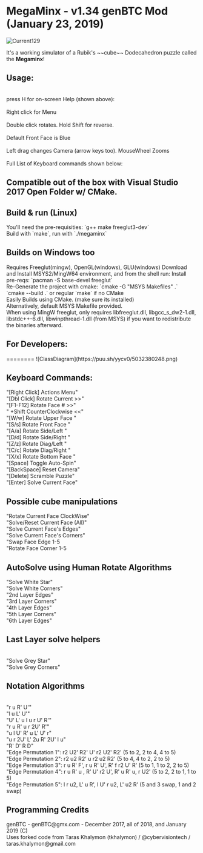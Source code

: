MegaMinx - v1.34 genBTC Mod (January 23, 2019)
========
![Current129](https://puu.sh/yyfd7/525320ef95.png)
<p>It's a working simulator of a Rubik's ~~cube~~ Dodecahedron puzzle called the <b>Megaminx</b>!<br />
<h2>Usage:</h2>
<br>press H for on-screen Help (shown above): </br>
<br>Right click for Menu</br>
<br>Double click rotates. Hold Shift for reverse.</br>
<br>Default Front Face is Blue</br>
<br>Left drag changes Camera (arrow keys too). MouseWheel Zooms</br>
<br>Full List of Keyboard commands shown below:</br>
<h2>Compatible out of the box with Visual Studio 2017 Open Folder w/ CMake.</h2>
<h2>Build & run (Linux)</h2>
You'll need the pre-requisities: `g++ make freeglut3-dev`<br />
Build with `make`, run with `./megaminx`
<h2>Builds on Windows too</h2>
Requires Freeglut(mingw), OpenGL(windows), GLU(windows)
Download and Install MSYS2/MingW64 environment, and from the shell run: 
Install pre-reqs: `pacman -S base-devel freeglut`<br />
Re-Generate the project with cmake: `cmake -G "MSYS Makefiles" .` <br />
`cmake --build .` or regular `make` if no CMake<br />
Easily Builds using CMake. (make sure its installed) <br />
Alternatively, default MSYS Makefile provided. <br />
When using MingW freeglut, only requires libfreeglut.dll, libgcc_s_dw2-1.dll, libstdc++-6.dll, libwinpthread-1.dll (from MSYS) if you want to redistribute the binaries afterward.<br />
<h2>For Developers:</h2>
========
![ClassDiagram](https://puu.sh/yycv0/5032380248.png)
<p>
<h2>Keyboard Commands:</h2>
"[Right Click]  Actions Menu"<br>
"[Dbl Click]  Rotate Current >>"<br>
"[F1-F12]     Rotate Face #  >>"<br>
"  +Shift  CounterClockwise <<"<br>
"[W/w]  Rotate Upper Face </>"<br>
"[S/s]  Rotate Front Face </>"<br>
"[A/a]  Rotate Side/Left  </>"<br>
"[D/d]  Rotate Side/Right </>"<br>
"[Z/z]  Rotate Diag/Left  </>"<br>
"[C/c]  Rotate Diag/Right </>"<br>
"[X/x]  Rotate Bottom Face </>"<br>
"[Space]  Toggle Auto-Spin"<br>
"[BackSpace]  Reset Camera"<br>
"[Delete]  Scramble Puzzle"<br>
"[Enter] Solve Current Face"<br>
<p>
<h2>Possible cube manipulations</h2>
"Rotate Current Face ClockWise"<br>
"Solve/Reset Current Face (All)"<br>
"Solve Current Face's Edges"<br>
"Solve Current Face's Corners"<br>
"Swap Face Edge 1-5<br>
"Rotate Face Corner 1-5<br>
<h2>AutoSolve using Human Rotate Algorithms</h2>
"Solve White Star"<br>
"Solve White Corners"<br>
"2nd Layer Edges"<br>
"3rd Layer Corners"<br>
"4th Layer Edges"<br>
"5th Layer Corners"<br>
"6th Layer Edges"<br>
<p>
<h2>Last Layer solve helpers</h2><br>
"Solve Grey Star"<br>
"Solve Grey Corners"<br>
<h2>Notation Algorithms</h2><br>
"r u R' U'"<br>
"l u L' U'"<br>
"U' L' u l u r U' R'"<br>
"r u R' u r 2U' R'"<br>
"u l U' R' u L' U' r"<br>
"u r 2U' L' 2u R' 2U' l u"<br>
"R' D' R D"<br>
"Edge Permutation 1":  r2 U2' R2' U' r2 U2' R2' (5 to 2, 2 to 4, 4 to 5)<br>
"Edge Permutation 2":  r2 u2  R2' u  r2 u2  R2' (5 to 4, 4 to 2, 2 to 5)<br>
"Edge Permutation 3":  r u R' F', r  u  R' U', R' f r2 U' R' (5 to 1, 1 to 2, 2 to 5)<br>
"Edge Permutation 4":  r u R' u , R' U' r2 U', R' u R' u, r U2' (5 to 2, 2 to 1, 1 to 5)<br>
"Edge Permutation 5":  l r u2, L' u R', l U' r u2, L' u2 R' (5 and 3 swap, 1 and 2 swap)<br>
<h2> Programming Credits </h2>
genBTC - genBTC@gmx.com - December 2017, all of 2018, and January 2019 (C)<br>
Uses forked code from Taras Khalymon (tkhalymon) / @cybervisiontech / taras.khalymon@gmail.com<br>